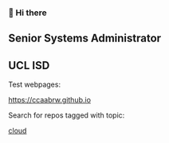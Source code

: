 ### 👋 Hi there

## Senior Systems Administrator
## UCL ISD

Test webpages:

https://ccaabrw.github.io

Search for repos tagged with topic:

[cloud](https://github.com/search?q=org%3Aucl-isd+topic%3Acloud&type=Repositories)


<!--
**ccaabrw/ccaabrw** is a ✨ _special_ ✨ repository because its `README.md` (this file) appears on your GitHub profile.

Here are some ideas to get you started:

- 🔭 I’m currently working on ...
- 🌱 I’m currently learning ...
- 👯 I’m looking to collaborate on ...
- 🤔 I’m looking for help with ...
- 💬 Ask me about ...
- 📫 How to reach me: ...
- 😄 Pronouns: ...
- ⚡ Fun fact: ...
-->
